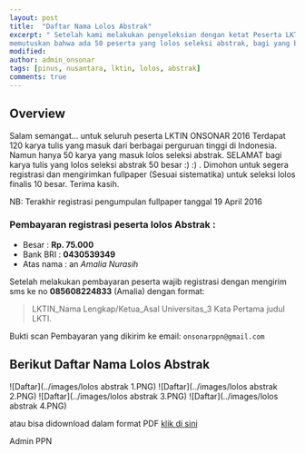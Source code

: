 ```yaml
---
layout: post
title:  "Daftar Nama Lolos Abstrak"
excerpt: " Setelah kami melakukan penyeleksian dengan ketat Peserta LKTIN ONSONAR 2016, sekitar ratusan abstrak yang masuk. Kami 
memutuskan bahwa ada 50 peserta yang lolos seleksi abstrak, bagi yang belum beruntung jangan putus asa dan terus berkarya."
modified: 
author: admin_onsonar
tags: [pinus, nusantara, lktin, lolos, abstrak]
comments: true
---
```


## Overview

Salam semangat... untuk seluruh peserta LKTIN ONSONAR 2016 
Terdapat 120 karya tulis yang masuk dari berbagai perguruan tinggi di Indonesia. Namun hanya 50 karya yang masuk lolos seleksi abstrak.
SELAMAT bagi karya tulis yang lolos seleksi abstrak 50 besar :) :) . Dimohon  untuk segera registrasi dan mengirimkan fullpaper (Sesuai sistematika) untuk seleksi lolos finalis 10 besar. Terima kasih.

NB: Terakhir registrasi pengumpulan fullpaper tanggal 19 April 2016 

### Pembayaran registrasi peserta lolos Abstrak :

- Besar 		: **Rp. 75.000** 
- Bank BRI 	 	: **0430539349** 
- Atas nama  	: an *Amalia Nurasih* 

Setelah melakukan pembayaran peserta wajib registrasi dengan mengirim sms ke no **085608224833** (Amalia) dengan format: 

> LKTIN_Nama Lengkap/Ketua_Asal Universitas_3 Kata Pertama judul LKTI. 

Bukti scan Pembayaran yang dikirim ke email: `onsonarppn@gmail.com`

## Berikut Daftar Nama Lolos Abstrak

![Daftar](../images/lolos abstrak 1.PNG)
![Daftar](../images/lolos abstrak 2.PNG)
![Daftar](../images/lolos abstrak 3.PNG)
![Daftar](../images/lolos abstrak 4.PNG)

atau bisa didownload dalam format PDF 
[klik di sini](/files/onsonar/Document1.pdf)



Admin PPN
